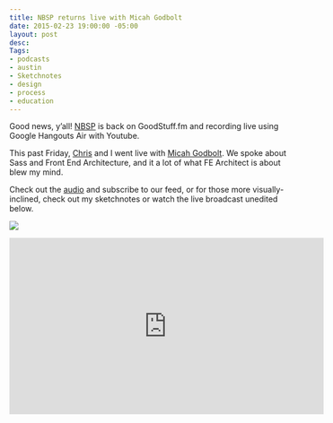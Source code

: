 ```yaml
---
title: NBSP returns live with Micah Godbolt
date: 2015-02-23 19:00:00 -05:00
layout: post
desc: 
Tags:
- podcasts
- austin
- Sketchnotes
- design
- process
- education
---
```


Good news, y’all! [NBSP](http://goodstuff.fm/nbsp) is back on GoodStuff.fm and recording live using Google Hangouts Air with Youtube.

This past Friday, [Chris](http://www.twitter.com/teleject) and I went live with [Micah Godbolt](https://twitter.com/micahgodbolt). We spoke about Sass and Front End Architecture, and it a lot of what FE Architect is about blew my mind.

Check out the [audio](http://goodstuff.fm/nbsp/48) and subscribe to our feed, or for those more visually-inclined, check out my sketchnotes or watch the live broadcast unedited below.

![]({{base.url}}/img/posts/sketchnotes.jpg)

<iframe width="560" height="315" src="https://www.youtube.com/embed/n9Necok5lwI" frameborder="0" allowfullscreen></iframe>

